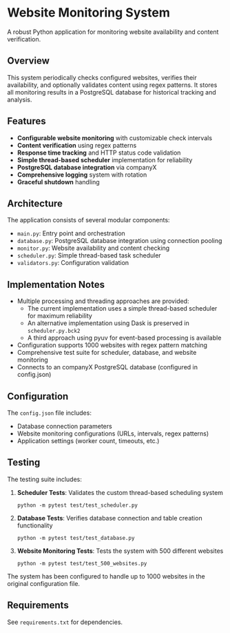 # Website Monitoring System

A robust Python application for monitoring website availability and content verification.

## Overview

This system periodically checks configured websites, verifies their availability, and optionally validates content using regex patterns. It stores all monitoring results in a PostgreSQL database for historical tracking and analysis.

## Features

- **Configurable website monitoring** with customizable check intervals
- **Content verification** using regex patterns
- **Response time tracking** and HTTP status code validation
- **Simple thread-based scheduler** implementation for reliability
- **PostgreSQL database integration** via companyX
- **Comprehensive logging** system with rotation
- **Graceful shutdown** handling

## Architecture

The application consists of several modular components:

- `main.py`: Entry point and orchestration
- `database.py`: PostgreSQL database integration using connection pooling
- `monitor.py`: Website availability and content checking
- `scheduler.py`: Simple thread-based task scheduler
- `validators.py`: Configuration validation

## Implementation Notes

- Multiple processing and threading approaches are provided:
  - The current implementation uses a simple thread-based scheduler for maximum reliability
  - An alternative implementation using Dask is preserved in `scheduler.py.bck2`
  - A third approach using pyuv for event-based processing is available
- Configuration supports 1000 websites with regex pattern matching
- Comprehensive test suite for scheduler, database, and website monitoring
- Connects to an companyX PostgreSQL database (configured in config.json)

## Configuration

The `config.json` file includes:
- Database connection parameters
- Website monitoring configurations (URLs, intervals, regex patterns)
- Application settings (worker count, timeouts, etc.)

## Testing

The testing suite includes:

1. **Scheduler Tests**: Validates the custom thread-based scheduling system
   ```
   python -m pytest test/test_scheduler.py
   ```

2. **Database Tests**: Verifies database connection and table creation functionality
   ```
   python -m pytest test/test_database.py
   ```

3. **Website Monitoring Tests**: Tests the system with 500 different websites
   ```
   python -m pytest test/test_500_websites.py
   ```

The system has been configured to handle up to 1000 websites in the original configuration file.

## Requirements

See `requirements.txt` for dependencies.